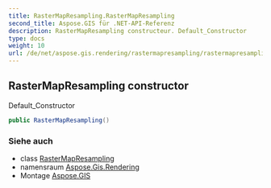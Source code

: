 ```yaml
---
title: RasterMapResampling.RasterMapResampling
second_title: Aspose.GIS für .NET-API-Referenz
description: RasterMapResampling constructeur. Default_Constructor
type: docs
weight: 10
url: /de/net/aspose.gis.rendering/rastermapresampling/rastermapresampling/
---
```

## RasterMapResampling constructor

Default_Constructor

```csharp
public RasterMapResampling()
```

### Siehe auch

* class [RasterMapResampling](../)
* namensraum [Aspose.Gis.Rendering](../../rastermapresampling/)
* Montage [Aspose.GIS](../../../)


